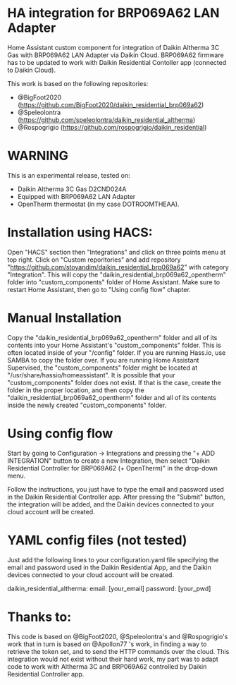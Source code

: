 # HA integration for BRP069A62 LAN Adapter

Home Assistant custom component for integration of Daikin Altherma 3C Gas with BRP069A62 LAN Adapter via Daikin Cloud. BRP069A62 firmware has to be updated to work with Daikin Residential Contoller app (connected to Daikin Cloud).

This work is based on the following repositories:
- @BigFoot2020 (https://github.com/BigFoot2020/daikin_residential_brp069a62)
- @Speleolontra (https://github.com/speleolontra/daikin_residential_altherma)
- @Rospogrigio (https://github.com/rospogrigio/daikin_residential)

# WARNING
This is an experimental release, tested on:
- Daikin Altherma 3C Gas D2CND024A
- Equipped with BRP069A62 LAN Adapter
- OpenTherm thermostat (in my case DOTROOMTHEAA).

# Installation using HACS:

Open "HACS" section then "Integrations" and click on three points menu at top right. Click on "Custom reporitories" and add repository "https://github.com/stoyandim/daikin_residential_brp069a62" with category "Integration".
This will copy the "daikin_residential_brp069a62_opentherm" folder into "custom_components" folder of Home Assistant.
Make sure to restart Home Assistant, then go to "Using config flow" chapter.

# Manual Installation

Copy the "daikin_residential_brp069a62_opentherm" folder and all of its contents into your Home Assistant's "custom_components" folder. This is often located inside of your "/config" folder. If you are running Hass.io, use SAMBA to copy the folder over. If you are running Home Assistant Supervised, the "custom_components" folder might be located at "/usr/share/hassio/homeassistant". It is possible that your "custom_components" folder does not exist. If that is the case, create the folder in the proper location, and then copy the "daikin_residential_brp069a62_opentherm" folder and all of its contents inside the newly created "custom_components" folder.

# Using config flow

Start by going to Configuration -> Integrations and pressing the "+ ADD INTEGRATION" button to create a new Integration, then select "Daikin Residential Controller for BRP069A62 (+ OpenTherm)" in the drop-down menu.

Follow the instructions, you just have to type the email and password used in the Daikin Residential Controller app. After pressing the "Submit" button, the integration will be added, and the Daikin devices connected to your cloud account will be created.

# YAML config files (not tested)

Just add the following lines to your configuration.yaml file specifying the email and password used in the Daikin Residential App, and the Daikin devices connected to your cloud account will be created.

daikin_residential_altherma:
  email: [your_email]
  password: [your_pwd]


# Thanks to:

This code is based on @BigFoot2020, @Speleolontra's and @Rospogrigio's work that in turn is based on @Apollon77 's work, in finding a way to retrieve the token set, and to send the HTTP commands over the cloud. This integration would not exist without their hard work, my part was to adapt code to work with Altherma 3C and BRP069A62 controlled by Daikin Residential Controller app.
